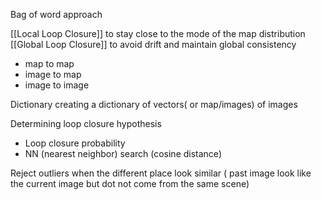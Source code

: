 Bag of word approach


[[Local Loop Closure]]
	to stay close to the mode of the map distribution
[[Global Loop Closure]]
	to avoid drift and maintain global consistency

- map to map
- image to map
-  image to image


Dictionary
creating a dictionary of vectors( or map/images) of images

Determining loop closure hypothesis

 - Loop closure probability
 - NN (nearest neighbor) search (cosine distance)

Reject outliers
	when the different place look similar  ( past image look like the current image but dot not come from the same scene)
